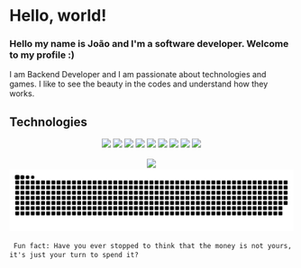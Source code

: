 # Hello, world!

### Hello my name is João and I'm a software developer. Welcome to my profile :)

I am Backend Developer and I am passionate about technologies and games. I like to see the beauty in the codes and understand how they works.
<br>

## Technologies

<center>
<div text-align="justify">
<img src="https://img.shields.io/badge/Elixir-4B275F?style=for-the-badge&logo=elixir&logoColor=white" />
<img src="https://img.shields.io/badge/html%205-orange?style=for-the-badge&logo=html5&logoColor=white&labelColor=orange" />
<img src="https://img.shields.io/badge/PostgreSQL-316192?style=for-the-badge&logo=postgresql&logoColor=white" />
<img src="https://img.shields.io/badge/CSS%203-5188FE?style=for-the-badge&logo=css3&logoColor=white&labelColor=5188FE" />
<img src="https://img.shields.io/badge/Js-FFDC0B?style=for-the-badge&logo=javascript&logoColor=000&labelColor=FFDC0B" />
<img src="https://img.shields.io/badge/Ts-3276E6?style=for-the-badge&logo=typescript&logoColor=white&labelColor=3276E6" />
<img src="https://img.shields.io/badge/Node.js-339933?style=for-the-badge&logo=nodedotjs&logoColor=white" />
<img src="https://img.shields.io/badge/React-20232A?style=for-the-badge&logo=react&logoColor=61DAFB" />
<img src="https://img.shields.io/badge/MongoDB-white?style=for-the-badge&logo=mongodb&logoColor=4EA94B" />
</div>
</center>

<center>
     </br>
     <img width="400px" src="https://github-readme-stats.vercel.app/api/top-langs/?username=joaopealves&langs_count=8)](https://github.com/joaopealves/github-readme-statsl" />
     </br>
</center>

<img src="./gitDocs/github-user-contribution.svg" />

     Fun fact: Have you ever stopped to think that the money is not yours, it's just your turn to spend it?
